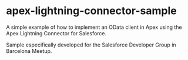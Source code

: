 # apex-lightning-connector-sample

A simple example of how to implement an OData client in Apex using the Apex Lightning Connector for Salesforce.

Sample especifically developed for the Salesforce Developer Group in Barcelona Meetup.
